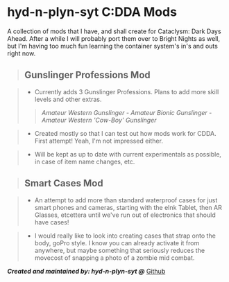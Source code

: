 # hyd-n-plyn-syt C:DDA Mods

A collection of mods that I have, and shall create for Cataclysm: Dark Days Ahead. After a while I will probably port them over to Bright Nights as well, but I'm having too much fun learning the container system's in's and outs right now.


>## Gunslinger Professions Mod

>- Currently adds 3 Gunslinger Professions. Plans to add more skill levels and other extras.
>>*Amateur Western Gunslinger - Amateur Bionic Gunslinger - Amateur Western 'Cow-Boy' Gunslinger*

>- Created mostly so that I can test out how mods work for CDDA. First attempt! Yeah, I'm not impressed either.

>- Will be kept as up to date with current experimentals as possible, in case of item name changes, etc.

>## Smart Cases Mod

>* An attempt to add more than standard waterproof cases for just smart phones and cameras, starting with the eInk Tablet, then AR Glasses, etcettera until we've run out of electronics that should have cases!

>* I would really like to look into creating cases that strap onto the body, goPro style. I know you can already activate it from anywhere, but maybe something that seriously reduces the movecost of snapping a photo of a zombie mid combat.

***Created and maintained by: hyd-n-plyn-syt @*** [Github](https://github.com/hyd-n-plyn-syt/hyd-n-plyn-syt-CDDA-Mods/tree/main)
